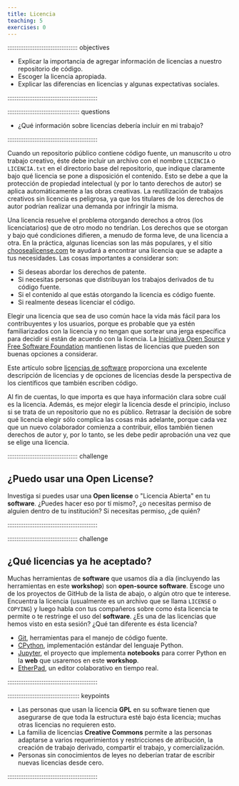 ```yaml
---
title: Licencia
teaching: 5
exercises: 0
---
```


::::::::::::::::::::::::::::::::::::::: objectives

- Explicar la importancia de agregar información de licencias a nuestro repositorio de código.
- Escoger la licencia apropiada.
- Explicar las diferencias en licencias y algunas expectativas sociales.

::::::::::::::::::::::::::::::::::::::::::::::::::

:::::::::::::::::::::::::::::::::::::::: questions

- ¿Qué información sobre licencias debería incluir en mi trabajo?

::::::::::::::::::::::::::::::::::::::::::::::::::

Cuando un repositorio público contiene código fuente, un manuscrito u otro trabajo creativo, éste debe incluir un archivo con el nombre `LICENCIA` o `LICENCIA.txt` en el directorio base del repositorio, que indique claramente bajo qué licencia se pone a  disposición el contenido. Esto se debe a que la protección de propiedad intelectual (y por lo tanto derechos de autor) se aplica automáticamente a las obras creativas. La reutilización de trabajos creativos sin licencia es peligrosa, ya que los titulares de los derechos de autor podrían realizar una demanda por infringir la misma.

Una licencia resuelve el problema otorgando derechos a otros (los licenciatarios) que de otro modo no tendrían. Los derechos que se otorgan y bajo qué condiciones difieren, a menudo de forma leve, de una licencia a otra. En la práctica, algunas licencias son las más populares, y el sitio [choosealicense.com](https://choosealicense.com/) te ayudará a encontrar una licencia que se adapte a tus necesidades. Las cosas importantes a considerar son:

- Si deseas abordar los derechos de patente.
- Si necesitas personas que distribuyan los trabajos derivados de tu código fuente.
- Si el contenido al que estás otorgando la licencia es código fuente.
- Si realmente deseas licenciar el código.

Elegir una licencia que sea de uso común hace la vida más fácil para los contribuyentes y los usuarios, porque es probable que ya estén familiarizados con la licencia y no tengan que sortear una jerga específica para decidir si están de acuerdo con la licencia.
La [Iniciativa Open Source](https://opensource.org/licenses) y [Free Software Foundation](https://www.gnu.org/licenses/license-list.html) mantienen listas de licencias que pueden son buenas opciones a considerar.

Este artículo sobre [licencias de software](https://doi.org/10.1371/journal.pcbi.1002598) proporciona una excelente descripción de licencias y de opciones de licencias desde la perspectiva de los científicos que también escriben código.

Al fin de cuentas, lo que importa es que haya información clara sobre cuál es la licencia. Además, es mejor elegir la licencia desde el principio, incluso si se trata de un repositorio que no es público. Retrasar la decisión de sobre qué licencia elegir sólo complica las cosas más adelante, porque cada vez que un nuevo colaborador comienza a contribuir, ellos también tienen derechos de autor y, por lo tanto, se les debe pedir aprobación una vez que se elige una licencia.

:::::::::::::::::::::::::::::::::::::::  challenge

## ¿Puedo usar una **Open License**?

Investiga si puedes usar una **Open license** o "Licencia Abierta" en tu **software**. ¿Puedes hacer eso por tí mismo?, ¿o necesitas permiso de alguien dentro de tu institución? Si necesitas permiso, ¿de quién?


::::::::::::::::::::::::::::::::::::::::::::::::::

:::::::::::::::::::::::::::::::::::::::  challenge

## ¿Qué licencias ya he aceptado?

Muchas herramientas de **software** que usamos día a día (incluyendo las herramientas en este **workshop**) son
**open-source software**. Escoge uno de los proyectos de GitHub de la lista de abajo, o algún otro que te interese. Encuentra la licencia (usualmente es un archivo que se llama `LICENSE` o `COPYING`) y luego habla con tus compañeros sobre como ésta licencia te permite o te restringe el uso del **software**. ¿Es una de las licencias que hemos visto en esta sesión? ¿Qué tan diferente es ésta licencia?

- [Git](https://github.com/git/git), herramientas para el manejo de código fuente.
- [CPython](https://github.com/python/cpython), implementación estándar del lenguaje Python.
- [Jupyter](https://github.com/jupyter), el proyecto que implementa **notebooks** para correr Python en la **web** que usaremos en este **workshop**.
- [EtherPad](https://github.com/ether/etherpad-lite), un editor colaborativo en tiempo real.
  

::::::::::::::::::::::::::::::::::::::::::::::::::



:::::::::::::::::::::::::::::::::::::::: keypoints

- Las personas que usan la licencia **GPL** en su software tienen que asegurarse de que toda la estructura esté bajo ésta licencia; muchas otras licencias no requieren esto.
- La familia de licencias **Creative Commons** permite a las personas adaptarse a varios requerimientos y restricciones de atribución, la creación de trabajo derivado, compartir el trabajo, y comercialización.
- Personas sin conocimientos de leyes no deberían tratar de escribir nuevas licencias desde cero.

::::::::::::::::::::::::::::::::::::::::::::::::::


